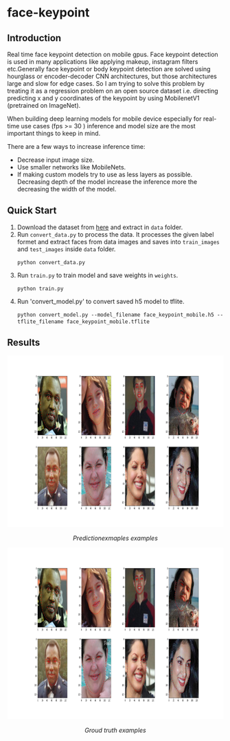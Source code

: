 # face-keypoint

## Introduction

Real time face keypoint detection on mobile gpus. Face keypoint detection is used in many applications like applying makeup, 
instagram filters etc.Generally face keypoint or body keypoint detection are solved using hourglass or 
encoder-decoder CNN architectures, but those architectures large and slow for edge cases.
So I am trying to solve this problem by treating it as a regression problem on an open source dataset 
i.e. directing predicting x and y coordinates of the keypoint by using MobilenetV1 (pretrained on ImageNet).

When building deep learning models for mobile device especially for real-time use cases (fps >= 30 ) inference and
model size are the most important things to keep in mind.

There are a few ways to increase inference time:
   * Decrease input image size.
   * Use smaller networks like MobileNets.
   * If making custom models try to use as less layers as possible.
      Decreasing depth of the model increase the inference more the decreasing the width of the model.

## Quick Start
  1. Download the dataset from [here](https://wywu.github.io/projects/LAB/LAB.html) and extract in `data` folder.
  2. Run `convert_data.py` to process the data.
      It processes the given label formet and extract faces from data images and 
      saves into `train_images`  and `test_images` inside `data` folder.
      ```
      python convert_data.py
      ```
  3. Run `train.py` to train model and save weights in `weights`.
      ```
      python train.py
      ```
  4. Run 'convert_model.py' to convert saved h5 model to tflite.
      ```
      python convert_model.py --model_filename face_keypoint_mobile.h5 --tflite_filename face_keypoint_mobile.tflite
      ```
     
## Results

<p align="center">
  <img src='media/prediction.png' width="1000" height="400">
</p>

<p align="center">
  <em>Predictionexmaples examples</em>
</p>

<p align="center">
  <img src='media/label.png' width="1000" height="400">
</p>

<p align="center">
  <em>Groud truth examples</em>
</p>
